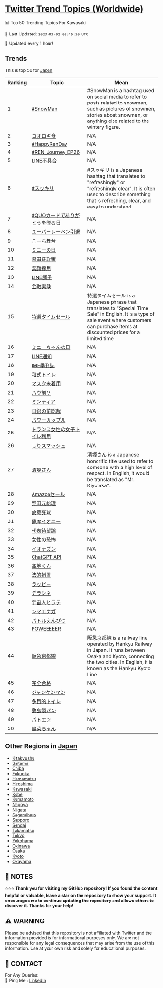 [Twitter Trend Topics (Worldwide)](https://github.com/ErcinDedeoglu/Twitter-Trend-Topics)
==========


📊 Top 50 Trending Topics For Kawasaki

📆 Last Updated: `2023-03-02 01:45:30 UTC`

🔧 Updated every 1 hour!


## Trends

This is top 50 for [Japan](</Japan>)

| Ranking | Topic | Mean |
| ------- | ------------ | ------------ |
| 1 | [#SnowMan](http://twitter.com/search?q=%23SnowMan) | #SnowMan is a hashtag used on social media to refer to posts related to snowmen, such as pictures of snowmen, stories about snowmen, or anything else related to the wintery figure. |
| 2 | [コオロギ食](http://twitter.com/search?q=%e3%82%b3%e3%82%aa%e3%83%ad%e3%82%ae%e9%a3%9f) | N/A |
| 3 | [#HappyRenDay](http://twitter.com/search?q=%23HappyRenDay) | N/A |
| 4 | [#REN_Journey_EP26](http://twitter.com/search?q=%23REN_Journey_EP26) | N/A |
| 5 | [LINE不具合](http://twitter.com/search?q=LINE%e4%b8%8d%e5%85%b7%e5%90%88) | N/A |
| 6 | [#スッキリ](http://twitter.com/search?q=%23%e3%82%b9%e3%83%83%e3%82%ad%e3%83%aa) | #スッキリ is a Japanese hashtag that translates to "refreshingly" or "refreshingly clear". It is often used to describe something that is refreshing, clear, and easy to understand. |
| 7 | [#QUOカードでありがとうを贈る日](http://twitter.com/search?q=%23QUO%e3%82%ab%e3%83%bc%e3%83%89%e3%81%a7%e3%81%82%e3%82%8a%e3%81%8c%e3%81%a8%e3%81%86%e3%82%92%e8%b4%88%e3%82%8b%e6%97%a5) | N/A |
| 8 | [ユーバーレーベン引退](http://twitter.com/search?q=%e3%83%a6%e3%83%bc%e3%83%90%e3%83%bc%e3%83%ac%e3%83%bc%e3%83%99%e3%83%b3%e5%bc%95%e9%80%80) | N/A |
| 9 | [こーち舞台](http://twitter.com/search?q=%e3%81%93%e3%83%bc%e3%81%a1%e8%88%9e%e5%8f%b0) | N/A |
| 10 | [ミニーの日](http://twitter.com/search?q=%e3%83%9f%e3%83%8b%e3%83%bc%e3%81%ae%e6%97%a5) | N/A |
| 11 | [黒田氏政策](http://twitter.com/search?q=%e9%bb%92%e7%94%b0%e6%b0%8f%e6%94%bf%e7%ad%96) | N/A |
| 12 | [素顔採用](http://twitter.com/search?q=%e7%b4%a0%e9%a1%94%e6%8e%a1%e7%94%a8) | N/A |
| 13 | [LINE調子](http://twitter.com/search?q=LINE%e8%aa%bf%e5%ad%90) | N/A |
| 14 | [金融実験](http://twitter.com/search?q=%e9%87%91%e8%9e%8d%e5%ae%9f%e9%a8%93) | N/A |
| 15 | [特選タイムセール](http://twitter.com/search?q=%e7%89%b9%e9%81%b8%e3%82%bf%e3%82%a4%e3%83%a0%e3%82%bb%e3%83%bc%e3%83%ab) | 特選タイムセール is a Japanese phrase that translates to "Special Time Sale" in English. It is a type of sale event where customers can purchase items at discounted prices for a limited time. |
| 16 | [ミニーちゃんの日](http://twitter.com/search?q=%e3%83%9f%e3%83%8b%e3%83%bc%e3%81%a1%e3%82%83%e3%82%93%e3%81%ae%e6%97%a5) | N/A |
| 17 | [LINE通知](http://twitter.com/search?q=LINE%e9%80%9a%e7%9f%a5) | N/A |
| 18 | [IMF季刊誌](http://twitter.com/search?q=IMF%e5%ad%a3%e5%88%8a%e8%aa%8c) | N/A |
| 19 | [和式トイレ](http://twitter.com/search?q=%e5%92%8c%e5%bc%8f%e3%83%88%e3%82%a4%e3%83%ac) | N/A |
| 20 | [マスク未着用](http://twitter.com/search?q=%e3%83%9e%e3%82%b9%e3%82%af%e6%9c%aa%e7%9d%80%e7%94%a8) | N/A |
| 21 | [ハウ前ソ](http://twitter.com/search?q=%e3%83%8f%e3%82%a6%e5%89%8d%e3%82%bd) | N/A |
| 22 | [ミンティア](http://twitter.com/search?q=%e3%83%9f%e3%83%b3%e3%83%86%e3%82%a3%e3%82%a2) | N/A |
| 23 | [日銀の前総裁](http://twitter.com/search?q=%e6%97%a5%e9%8a%80%e3%81%ae%e5%89%8d%e7%b7%8f%e8%a3%81) | N/A |
| 24 | [パワーカップル](http://twitter.com/search?q=%e3%83%91%e3%83%af%e3%83%bc%e3%82%ab%e3%83%83%e3%83%97%e3%83%ab) | N/A |
| 25 | [トランス女性の女子トイレ利用](http://twitter.com/search?q=%e3%83%88%e3%83%a9%e3%83%b3%e3%82%b9%e5%a5%b3%e6%80%a7%e3%81%ae%e5%a5%b3%e5%ad%90%e3%83%88%e3%82%a4%e3%83%ac%e5%88%a9%e7%94%a8) | N/A |
| 26 | [しりスマッシュ](http://twitter.com/search?q=%e3%81%97%e3%82%8a%e3%82%b9%e3%83%9e%e3%83%83%e3%82%b7%e3%83%a5) | N/A |
| 27 | [清塚さん](http://twitter.com/search?q=%e6%b8%85%e5%a1%9a%e3%81%95%e3%82%93) | 清塚さん is a Japanese honorific title used to refer to someone with a high level of respect. In English, it would be translated as "Mr. Kiyotaka". |
| 28 | [Amazonセール](http://twitter.com/search?q=Amazon%e3%82%bb%e3%83%bc%e3%83%ab) | N/A |
| 29 | [野田元総理](http://twitter.com/search?q=%e9%87%8e%e7%94%b0%e5%85%83%e7%b7%8f%e7%90%86) | N/A |
| 30 | [故意死球](http://twitter.com/search?q=%e6%95%85%e6%84%8f%e6%ad%bb%e7%90%83) | N/A |
| 31 | [薩摩イオニー](http://twitter.com/search?q=%e8%96%a9%e6%91%a9%e3%82%a4%e3%82%aa%e3%83%8b%e3%83%bc) | N/A |
| 32 | [代表待望論](http://twitter.com/search?q=%e4%bb%a3%e8%a1%a8%e5%be%85%e6%9c%9b%e8%ab%96) | N/A |
| 33 | [女性の恐怖](http://twitter.com/search?q=%e5%a5%b3%e6%80%a7%e3%81%ae%e6%81%90%e6%80%96) | N/A |
| 34 | [イオナズン](http://twitter.com/search?q=%e3%82%a4%e3%82%aa%e3%83%8a%e3%82%ba%e3%83%b3) | N/A |
| 35 | [ChatGPT API](http://twitter.com/search?q=ChatGPT+API) | N/A |
| 36 | [髙地くん](http://twitter.com/search?q=%e9%ab%99%e5%9c%b0%e3%81%8f%e3%82%93) | N/A |
| 37 | [法的措置](http://twitter.com/search?q=%e6%b3%95%e7%9a%84%e6%8e%aa%e7%bd%ae) | N/A |
| 38 | [ラッピー](http://twitter.com/search?q=%e3%83%a9%e3%83%83%e3%83%94%e3%83%bc) | N/A |
| 39 | [デラシネ](http://twitter.com/search?q=%e3%83%87%e3%83%a9%e3%82%b7%e3%83%8d) | N/A |
| 40 | [宇宙人ヒラテ](http://twitter.com/search?q=%e5%ae%87%e5%ae%99%e4%ba%ba%e3%83%92%e3%83%a9%e3%83%86) | N/A |
| 41 | [シマエナガ](http://twitter.com/search?q=%e3%82%b7%e3%83%9e%e3%82%a8%e3%83%8a%e3%82%ac) | N/A |
| 42 | [バトルえんぴつ](http://twitter.com/search?q=%e3%83%90%e3%83%88%e3%83%ab%e3%81%88%e3%82%93%e3%81%b4%e3%81%a4) | N/A |
| 43 | [POWEEEEER](http://twitter.com/search?q=POWEEEEER) | N/A |
| 44 | [阪急京都線](http://twitter.com/search?q=%e9%98%aa%e6%80%a5%e4%ba%ac%e9%83%bd%e7%b7%9a) | 阪急京都線 is a railway line operated by Hankyu Railway in Japan. It runs between Osaka and Kyoto, connecting the two cities. In English, it is known as the Hankyu Kyoto Line. |
| 45 | [完全合格](http://twitter.com/search?q=%e5%ae%8c%e5%85%a8%e5%90%88%e6%a0%bc) | N/A |
| 46 | [ジャンケンマン](http://twitter.com/search?q=%e3%82%b8%e3%83%a3%e3%83%b3%e3%82%b1%e3%83%b3%e3%83%9e%e3%83%b3) | N/A |
| 47 | [多目的トイレ](http://twitter.com/search?q=%e5%a4%9a%e7%9b%ae%e7%9a%84%e3%83%88%e3%82%a4%e3%83%ac) | N/A |
| 48 | [敷島製パン](http://twitter.com/search?q=%e6%95%b7%e5%b3%b6%e8%a3%bd%e3%83%91%e3%83%b3) | N/A |
| 49 | [バトエン](http://twitter.com/search?q=%e3%83%90%e3%83%88%e3%82%a8%e3%83%b3) | N/A |
| 50 | [陽菜ちゃん](http://twitter.com/search?q=%e9%99%bd%e8%8f%9c%e3%81%a1%e3%82%83%e3%82%93) | N/A |



## Other Regions in [Japan](</Japan>)

* [Kitakyushu](</Japan/Kitakyushu.md>)
* [Saitama](</Japan/Saitama.md>)
* [Chiba](</Japan/Chiba.md>)
* [Fukuoka](</Japan/Fukuoka.md>)
* [Hamamatsu](</Japan/Hamamatsu.md>)
* [Hiroshima](</Japan/Hiroshima.md>)
* [Kawasaki](</Japan/Kawasaki.md>)
* [Kobe](</Japan/Kobe.md>)
* [Kumamoto](</Japan/Kumamoto.md>)
* [Nagoya](</Japan/Nagoya.md>)
* [Niigata](</Japan/Niigata.md>)
* [Sagamihara](</Japan/Sagamihara.md>)
* [Sapporo](</Japan/Sapporo.md>)
* [Sendai](</Japan/Sendai.md>)
* [Takamatsu](</Japan/Takamatsu.md>)
* [Tokyo](</Japan/Tokyo.md>)
* [Yokohama](</Japan/Yokohama.md>)
* [Okinawa](</Japan/Okinawa.md>)
* [Osaka](</Japan/Osaka.md>)
* [Kyoto](</Japan/Kyoto.md>)
* [Okayama](</Japan/Okayama.md>)



## 📝 NOTES

⭐⭐⭐ **Thank you for visiting my GitHub repository! If you found the content helpful or valuable, leave a star on the repository to show your support. It encourages me to continue updating the repository and allows others to discover it. Thanks for your help!**


## ⚠️ WARNING

Please be advised that this repository is not affiliated with Twitter and the information provided is for informational purposes only. We are not responsible for any legal consequences that may arise from the use of this information. Use at your own risk and solely for educational purposes.


## 📨 CONTACT

 For Any Queries:  
            🏓 Ping Me : [LinkedIn](https://www.linkedin.com/in/ercindedeoglu/)
